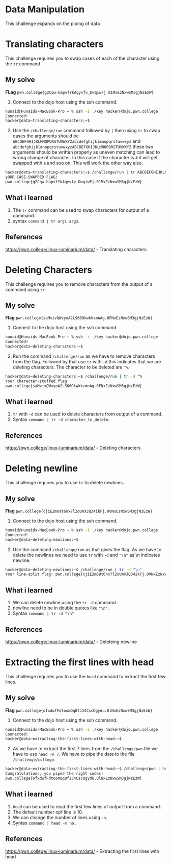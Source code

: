 # Data Manipulation
This challenge expands on the piping of data
# Translating characters
This challenge requires you to swap cases of each of the character using the `tr` command
## My solve
**FLag** `pwn.college{g2Cqw-bapvfYkAgyvfv_DwqiwFj.01MxEzNxwSM3gjNzEzW}`
1. Connect to the dojo host using the ssh command.
```bash
hunaid@Hunaids-MacBook-Pro ~ % ssh -i ./key hacker@dojo.pwn.college
Connected!
hacker@data~translating-characters:~$
```
2. Use the `/challenge/run` command followed by `|` then using `tr` to swap cases the arguments should be `ABCDEFGHIJKLMNOPQRSTUVWXYZabcdefghijklmnopqrstuvwxyz` and `abcdefghijklmnopqrstuvwxyzABCDEFGHIJKLMNOPQRSTUVWXYZ` these two arguments should be written properly as uneven matching can lead to wrong change of character. In this case if the character is `A` it will get swapped with `a` and soo on. This will work the other way also.
```bash
hacker@data~translating-characters:~$ /challenge/run | tr ABCDEFGHIJKLMNOPQRSTUVWXYZabcdefghijklmnopqrstuvwxyz abcdefghijklmnopqrstuvwxyzABCDEFGHIJKLMNOPQRSTUVWXYZ
yOUR CASE-SWAPPED FLAG:
pwn.college{g2Cqw-bapvfYkAgyvfv_DwqiwFj.01MxEzNxwSM3gjNzEzW}
```
## What i learned
1. The `tr` command can be used to swap characters for output of a command.
2. syntax `command | tr arg1 arg2`.
## References
https://pwn.college/linux-luminarium/data/ - Translating characters.

# Deleting Characters
This challenge requires you to remove characters from the output of a command using `tr`
## My solve
**Flag** `pwn.college{saMvivQWvyoA2LS60OkwkkzmnAg.0FNxEzNxwSM3gjNzEzW}`
1. Connect to the dojo host using the ssh command
```bash
hunaid@Hunaids-MacBook-Pro ~ % ssh -i ./key hacker@dojo.pwn.college
Connected!
hacker@data~deleting-characters:~$
```
2. Run the command `/challenge/run` as we have to remove characters from the flag. Followed by that use `tr` with `-d` this indicates that we are deleting characters. The character to be deleted are `^%`.
```bash
hacker@data~deleting-characters:~$ /challenge/run | tr -d ^%
Your character-stuffed flag:
pwn.college{saMvivQWvyoA2LS60OkwkkzmnAg.0FNxEzNxwSM3gjNzEzW}
```
## What i learned
1. `tr` with `-d` can be used to delete characters from output of a command.
2. Syntax `command | tr -d character_to_delete`.
## References
https://pwn.college/linux-luminarium/data/ - Deleting characters

# Deleting newline
This challenge requires you to use `tr` to delete newlines.
## My solve
**Flag** `pwn.college{cjiE2m69t6nx7l2oUmXJQ34ikFj.0VNxEzNxwSM3gjNzEzW}`
1. Connect to the dojo host using the ssh command.
```bash
hunaid@Hunaids-MacBook-Pro ~ % ssh -i ./key hacker@dojo.pwn.college
Connected!
hacker@data~deleting-newlines:~$
```
2. Use the command `/challenge/run` as that gives the flag. As we have to delete the newlines we need to use `tr` with `-d` and `"\n"` as \n indicates newline.
```bash
hacker@data~deleting-newlines:~$ /challenge/run | tr -d "\n"
Your line-split flag: pwn.college{cjiE2m69t6nx7l2oUmXJQ34ikFj.0VNxEzNxwSM3gjNzEzW}hacker@data~deleting-newlines:~$
```
## What i learned
1. We can delete newline using the `tr -d` command.
2. newline need to be in double quotes like `"\n"`.
3. Syntax ` command | tr -d "\n" `
## References
https://pwn.college/linux-luminarium/data/ - Deleteing newline

# Extracting the first lines with head
This challenge requires you to use the `head` command to extract the first few lines.
## My solve
**Flag** `pwn.college{ofxdwfFdtoomQq8fJ34CscDgydu.0lNxEzNxwSM3gjNzEzW}`
1. Connect to the dojo host using the ssh command.
```bash
hunaid@Hunaids-MacBook-Pro ~ % ssh -i ./key hacker@dojo.pwn.college
Connected!
hacker@data~extracting-the-first-lines-with-head:~$
```
2. As we have to extract the first 7 lines from the `/challenge/pwn` file we have to use `head -n 7`. We have to pipe the data to the file `/challenge/college`.
```bash
hacker@data~extracting-the-first-lines-with-head:~$ /challenge/pwn | head -n 7 | /challenge/college
Congratulations, you piped the right codes!
pwn.college{ofxdwfFdtoomQq8fJ34CscDgydu.0lNxEzNxwSM3gjNzEzW}
```
## What i learned
1. `Head` can be used to read the first few lines of output from a command.
2. The default number opf line is 10.
3. We can change the number of lines using `-n`.
4. Syntax `command | head -n no. `
## References
https://pwn.college/linux-luminarium/data/ - Extracting the first lines with head

